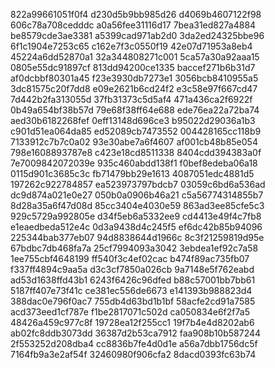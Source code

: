 822a99661051f0f4
d230d5b9bb985d26
d4069b4607122f98
606c78a708cedddc
a0a56fee31116d17
7bea31ed827a4884
be8579cde3ae3381
a5399cad971ab2d0
3da2ed24325bbe96
6f1c1904e7253c65
c162e7f3c0550f19
42e07d71953a8eb4
45224a6dd52870a1
32a344808271c001
5ca57a30a92aaa15
0805e55dc91897cf
813dd94200ce1335
baccef271b6b31d7
af0dcbbf80301a45
f23e3930db7273e1
3056bcb8410955a5
3dc81575c20f7dd8
e09e2621b6cd24f2
e3c58e97f667cd47
7d442b2fa313055d
37fb31373c5d5af4
471a436ca2f6922f
0b49a654bf38b57d
79e68f38ff64e688
ede76ea22a72ba74
aed30b6182268fef
0eff13148d696ce3
b95022d29036a1b3
c901d51ea064da85
ed52089cb7473552
004428165cc118b9
7133912c7b7c0a02
93e30abe7a6f4607
af001cb48b85e054
798e1608893787e8
c423e18cd8511338
8404cdd394383a0f
7e7009842072039e
935c460abdd138f1
f0bef8edeba06a18
0115d901c3685c3c
fb71479bb29e1613
4087051edc4881d5
197262c922784857
ea523973797bdcb7
03059c6bd6a536ad
dc9d874a021e0e27
050b0a0906b46a21
c5a56774314855b7
8d28a35a6f47d08d
85cc3404e4030e59
863ad3ee85cfe5c3
929c5729a992805e
d34f5eb6a5332ee9
cd4413e49f4c7fb8
e1eaedbeda512e4c
0d3a9438d4c245f5
ef6dc42b85b94096
225344bab377eb07
94d8838644d1966c
8c3f21259819d95e
67bdbc7db468fa7a
25cf7994093a3042
3ebdea1ef92c7a58
1ee755cbf4648199
ff540f3c4ef02cac
b474f89ac735fb07
f337ff4894c9aa5a
d3c3cf7850a026cb
9a7148e5f762eabd
ad53d1638ffd43b1
6243f6426c96dfed
b88c57001bb7bb61
5187ff407e73f41c
ce381ec556de6673
e141393b988823d4
388dac0e796f0ac7
755db4d63bd1b1bf
58acfe2cd91a7585
acd373eed1cf787e
f1be2817071c502d
ca050834e6f2f7a5
48426a459c977c8f
19728ea12f255cc1
19f7b4e4d8202ab6
ab02fc8ddb3073dd
36387d2b53ca7912
faa908b10b587244
2f553252d208dba4
cc8836b7fe4d0d1e
a56a7dbb1756dc5f
7164fb9a3e2af54f
32460980f906cfa2
8dacd0393fc63b74

